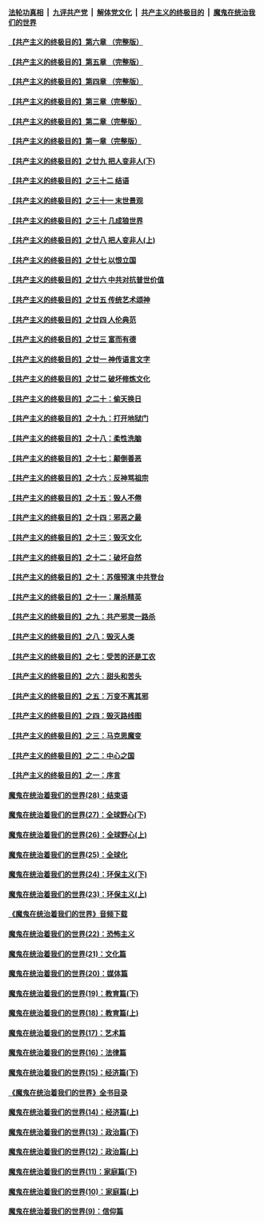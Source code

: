 

####  [法轮功真相](../../../../basic/blob/master/README.md?t=05160301) &nbsp;|&nbsp; [九评共产党](../../../../9ping.md/blob/master/README.md?t=05160301) &nbsp;|&nbsp; [解体党文化](../../../../jtdwh.md/blob/master/README.md?t=05160301)  &nbsp;|&nbsp; [共产主义的终极目的](../../../../gczydzjmd.md/blob/master/README.md?t=05160301) &nbsp;|&nbsp; [魔鬼在统治我们的世界](../../../../mgztzwmdsj.md/blob/master/README.md?t=05160301) 

#### [【共产主义的终极目的】第六章 （完整版）](../pages/nsc422/n11428913.md?t=05160301) 

#### [【共产主义的终极目的】第五章 （完整版）](../pages/nsc422/n11428912.md?t=05160301) 

#### [【共产主义的终极目的】第四章 （完整版）](../pages/nsc422/n11428907.md?t=05160301) 

#### [【共产主义的终极目的】第三章（完整版）](../pages/nsc422/n11428848.md?t=05160301) 

#### [【共产主义的终极目的】第二章（完整版）](../pages/nsc422/n11428831.md?t=05160301) 

#### [【共产主义的终极目的】第一章（完整版）](../pages/nsc422/n11417651.md?t=05160301) 

#### [【共产主义的终极目的】之廿九 把人变非人(下)](../pages/nsc422/n11344140.md?t=05160301) 

#### [【共产主义的终极目的】之三十二 结语](../pages/nsc422/n11360535.md?t=05160301) 

#### [【共产主义的终极目的】之三十一 末世景观](../pages/nsc422/n11351129.md?t=05160301) 

#### [【共产主义的终极目的】之三十 几成狼世界](../pages/nsc422/n11348280.md?t=05160301) 

#### [【共产主义的终极目的】之廿八 把人变非人(上)](../pages/nsc422/n11340492.md?t=05160301) 

#### [【共产主义的终极目的】之廿七 以恨立国](../pages/nsc422/n11336944.md?t=05160301) 

#### [【共产主义的终极目的】之廿六 中共对抗普世价值](../pages/nsc422/n11324785.md?t=05160301) 

#### [【共产主义的终极目的】之廿五 传统艺术颂神](../pages/nsc422/n11296396.md?t=05160301) 

#### [【共产主义的终极目的】之廿四 人伦典范](../pages/nsc422/n11296397.md?t=05160301) 

#### [【共产主义的终极目的】之廿三 富而有德](../pages/nsc422/n11283598.md?t=05160301) 

#### [【共产主义的终极目的】之廿一 神传语言文字](../pages/nsc422/n11263265.md?t=05160301) 

#### [【共产主义的终极目的】之廿二 破坏修炼文化](../pages/nsc422/n11245728.md?t=05160301) 

#### [【共产主义的终极目的】之二十：偷天换日](../pages/nsc422/n11238846.md?t=05160301) 

#### [【共产主义的终极目的】之十九：打开地狱门](../pages/nsc422/n11206376.md?t=05160301) 

#### [【共产主义的终极目的】之十八：柔性洗脑](../pages/nsc422/n11199994.md?t=05160301) 

#### [【共产主义的终极目的】之十七：颠倒善恶](../pages/nsc422/n11179782.md?t=05160301) 

#### [【共产主义的终极目的】之十六：反神骂祖宗](../pages/nsc422/n11166798.md?t=05160301) 

#### [【共产主义的终极目的】之十五：毁人不倦](../pages/nsc422/n11166792.md?t=05160301) 

#### [【共产主义的终极目的】之十四：邪恶之最](../pages/nsc422/n11150249.md?t=05160301) 

#### [【共产主义的终极目的】之十三：毁灭文化](../pages/nsc422/n11135227.md?t=05160301) 

#### [【共产主义的终极目的】之十二：破坏自然](../pages/nsc422/n11135214.md?t=05160301) 

#### [【共产主义的终极目的】之十：苏俄预演 中共登台](../pages/nsc422/n11118424.md?t=05160301) 

#### [【共产主义的终极目的】之十一：屠杀精英](../pages/nsc422/n11118442.md?t=05160301) 

#### [【共产主义的终极目的】之九：共产邪灵一路杀](../pages/nsc422/n11114139.md?t=05160301) 

#### [【共产主义的终极目的】之八：毁灭人类](../pages/nsc422/n11108503.md?t=05160301) 

#### [【共产主义的终极目的】之七：受苦的还是工农](../pages/nsc422/n11101809.md?t=05160301) 

#### [【共产主义的终极目的】之六：甜头和苦头](../pages/nsc422/n11096971.md?t=05160301) 

#### [【共产主义的终极目的】之五：万变不离其邪](../pages/nsc422/n11091285.md?t=05160301) 

#### [【共产主义的终极目的】之四：毁灭路线图](../pages/nsc422/n11086284.md?t=05160301) 

#### [【共产主义的终极目的】之三：马克思魔变](../pages/nsc422/n11061941.md?t=05160301) 

#### [【共产主义的终极目的】之二：中心之国](../pages/nsc422/n11047728.md?t=05160301) 

#### [【共产主义的终极目的】之一：序言](../pages/nsc422/n11086077.md?t=05160301) 

#### [魔鬼在统治着我们的世界(28)：结束语](../pages/nsc422/n10936246.md?t=05160301) 

#### [魔鬼在统治着我们的世界(27)：全球野心(下)](../pages/nsc422/n10928319.md?t=05160301) 

#### [魔鬼在统治着我们的世界(26)：全球野心(上)](../pages/nsc422/n10900318.md?t=05160301) 

#### [魔鬼在统治着我们的世界(25)：全球化](../pages/nsc422/n10788205.md?t=05160301) 

#### [魔鬼在统治着我们的世界(24)：环保主义(下)](../pages/nsc422/n10695307.md?t=05160301) 

#### [魔鬼在统治着我们的世界(23)：环保主义(上)](../pages/nsc422/n10688613.md?t=05160301) 

#### [《魔鬼在统治着我们的世界》音频下载](../pages/nsc422/n10635553.md?t=05160301) 

#### [魔鬼在统治着我们的世界(22)：恐怖主义](../pages/nsc422/n10614727.md?t=05160301) 

#### [魔鬼在统治着我们的世界(21)：文化篇](../pages/nsc422/n10597706.md?t=05160301) 

#### [魔鬼在统治着我们的世界(20)：媒体篇](../pages/nsc422/n10586579.md?t=05160301) 

#### [魔鬼在统治着我们的世界(19)：教育篇(下)](../pages/nsc422/n10564808.md?t=05160301) 

#### [魔鬼在统治着我们的世界(18)：教育篇(上)](../pages/nsc422/n10526970.md?t=05160301) 

#### [魔鬼在统治着我们的世界(17)：艺术篇](../pages/nsc422/n10499093.md?t=05160301) 

#### [魔鬼在统治着我们的世界(16)：法律篇](../pages/nsc422/n10485969.md?t=05160301) 

#### [魔鬼在统治着我们的世界(15)：经济篇(下)](../pages/nsc422/n10469975.md?t=05160301) 

#### [《魔鬼在统治着我们的世界》全书目录](../pages/nsc422/n10464261.md?t=05160301) 

#### [魔鬼在统治着我们的世界(14)：经济篇(上)](../pages/nsc422/n10457370.md?t=05160301) 

#### [魔鬼在统治着我们的世界(13)：政治篇(下)](../pages/nsc422/n10448270.md?t=05160301) 

#### [魔鬼在统治着我们的世界(12)：政治篇(上)](../pages/nsc422/n10444576.md?t=05160301) 

#### [魔鬼在统治着我们的世界(11)：家庭篇(下)](../pages/nsc422/n10440961.md?t=05160301) 

#### [魔鬼在统治着我们的世界(10)：家庭篇(上)](../pages/nsc422/n10435448.md?t=05160301) 

#### [魔鬼在统治着我们的世界(9)：信仰篇](../pages/nsc422/n10432159.md?t=05160301) 

